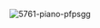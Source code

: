 ![5761-piano-pfpsgg](https://github.com/Ross0907/UserPFP.github.io/assets/140931356/699ba19f-49d3-4bbc-99ce-e43d65e208df)
